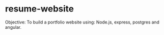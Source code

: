 # resume-website


Objective: To build a portfolio website using: Node.js, express, postgres and angular. 
